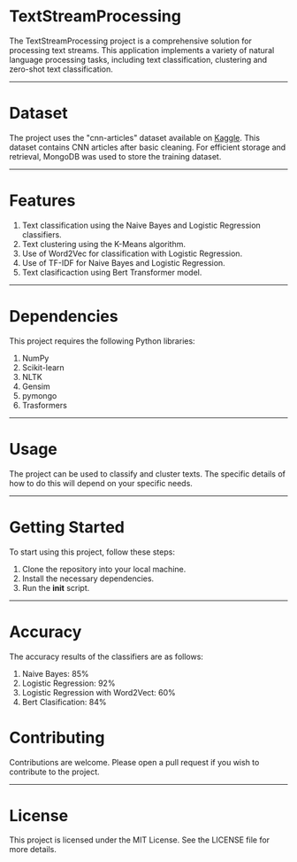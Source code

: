 # TextStreamProcessing
The TextStreamProcessing project is a comprehensive solution for processing text streams. This application implements a variety of natural language processing tasks, including text classification, clustering and zero-shot text classification.

***

# Dataset
The project uses the "cnn-articles" dataset available on [Kaggle](https://www.kaggle.com/datasets/hadasu92/cnn-articles-after-basic-cleaning). This dataset contains CNN articles after basic cleaning. For efficient storage and retrieval, MongoDB was used to store the training dataset.

***
# Features
1. Text classification using the Naive Bayes and Logistic Regression classifiers.
2. Text clustering using the K-Means algorithm.
3. Use of Word2Vec for classification with Logistic Regression.
4. Use of TF-IDF for Naive Bayes and Logistic Regression.
5. Text clasificaction using Bert Transformer model.

***

# Dependencies
This project requires the following Python libraries:
1. NumPy
2. Scikit-learn
3. NLTK
4. Gensim
5. pymongo
6. Trasformers

***

# Usage
The project can be used to classify and cluster texts. The specific details of how to do this will depend on your specific needs.

***
# Getting Started
To start using this project, follow these steps:

1. Clone the repository into your local machine.
2. Install the necessary dependencies.
3. Run the __init__ script.

***

# Accuracy
The accuracy results of the classifiers are as follows:

1. Naive Bayes: 85%
2. Logistic Regression: 92%
3. Logistic Regression with Word2Vect: 60%
4. Bert Clasification: 84%

# Contributing
Contributions are welcome. Please open a pull request if you wish to contribute to the project.

***
# License
This project is licensed under the MIT License. See the LICENSE file for more details.
